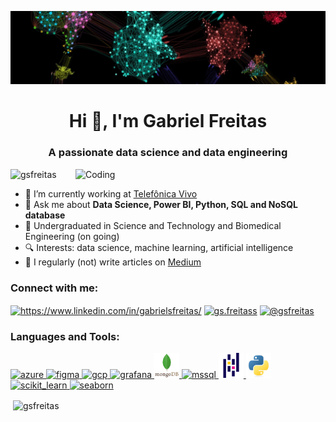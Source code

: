 <p align="center">
  <img src="github-wallpaper.png" >
</p>
<h1 align="center">Hi 👋, I'm Gabriel Freitas</h1>
<h3 align="center">A passionate data science and data engineering</h3>
<img align="right" alt="Coding" width="400" src="https://i.pinimg.com/originals/31/53/2d/31532d7d378053de3b8bf23c6e7bfae3.gif">

<p align="left"> <img src="https://komarev.com/ghpvc/?username=gsfreitas&label=Profile%20views&color=0e75b6&style=flat" alt="gsfreitas" /> </p>

- 🔭 I’m currently working at [Telefônica Vivo](https://www.vivo.com.br/para-voce)
- 💬 Ask me about **Data Science, Power BI, Python, SQL and NoSQL database**
- 🏫 Undergraduated in Science and Technology and Biomedical Engineering (on going)
- 🔍 Interests: data science, machine learning, artificial intelligence
- 📝 I regularly (not) write articles on [Medium](https://medium.com/@gsfreitas)

<h3 align="left">Connect with me:</h3>
<p align="left">
<a href="https://linkedin.com/in/https://www.linkedin.com/in/gabrielsfreitas/" target="blank"><img align="center" src="https://raw.githubusercontent.com/rahuldkjain/github-profile-readme-generator/master/src/images/icons/Social/linked-in-alt.svg" alt="https://www.linkedin.com/in/gabrielsfreitas/" height="30" width="40" /></a>
<a href="https://instagram.com/gs.freitass" target="blank"><img align="center" src="https://raw.githubusercontent.com/rahuldkjain/github-profile-readme-generator/master/src/images/icons/Social/instagram.svg" alt="gs.freitass" height="30" width="40" /></a>
<a href="https://medium.com/@gsfreitas" target="blank"><img align="center" src="https://raw.githubusercontent.com/rahuldkjain/github-profile-readme-generator/master/src/images/icons/Social/medium.svg" alt="@gsfreitas" height="30" width="40" /></a>
</p>

<h3 align="left">Languages and Tools:</h3>
<p align="left"> <a href="https://azure.microsoft.com/en-in/" target="_blank" rel="noreferrer"> <img src="https://www.vectorlogo.zone/logos/microsoft_azure/microsoft_azure-icon.svg" alt="azure" width="40" height="40"/> </a> <a href="https://www.figma.com/" target="_blank" rel="noreferrer"> <img src="https://www.vectorlogo.zone/logos/figma/figma-icon.svg" alt="figma" width="40" height="40"/> </a> <a href="https://cloud.google.com" target="_blank" rel="noreferrer"> <img src="https://www.vectorlogo.zone/logos/google_cloud/google_cloud-icon.svg" alt="gcp" width="40" height="40"/> </a> <a href="https://grafana.com" target="_blank" rel="noreferrer"> <img src="https://www.vectorlogo.zone/logos/grafana/grafana-icon.svg" alt="grafana" width="40" height="40"/> </a> <a href="https://www.mongodb.com/" target="_blank" rel="noreferrer"> <img src="https://raw.githubusercontent.com/devicons/devicon/master/icons/mongodb/mongodb-original-wordmark.svg" alt="mongodb" width="40" height="40"/> </a> <a href="https://www.microsoft.com/en-us/sql-server" target="_blank" rel="noreferrer"> <img src="https://www.svgrepo.com/show/303229/microsoft-sql-server-logo.svg" alt="mssql" width="40" height="40"/> </a> <a href="https://pandas.pydata.org/" target="_blank" rel="noreferrer"> <img src="https://raw.githubusercontent.com/devicons/devicon/2ae2a900d2f041da66e950e4d48052658d850630/icons/pandas/pandas-original.svg" alt="pandas" width="40" height="40"/> </a> <a href="https://www.python.org" target="_blank" rel="noreferrer"> <img src="https://raw.githubusercontent.com/devicons/devicon/master/icons/python/python-original.svg" alt="python" width="40" height="40"/> </a> <a href="https://scikit-learn.org/" target="_blank" rel="noreferrer"> <img src="https://upload.wikimedia.org/wikipedia/commons/0/05/Scikit_learn_logo_small.svg" alt="scikit_learn" width="40" height="40"/> </a> <a href="https://seaborn.pydata.org/" target="_blank" rel="noreferrer"> <img src="https://seaborn.pydata.org/_images/logo-mark-lightbg.svg" alt="seaborn" width="40" height="40"/> </a> </p>

<p>&nbsp;<img align="center" src="https://github-readme-stats.vercel.app/api?username=gsfreitas&theme=tokyonight&show_icons=true&locale=en" alt="gsfreitas" /></p>
